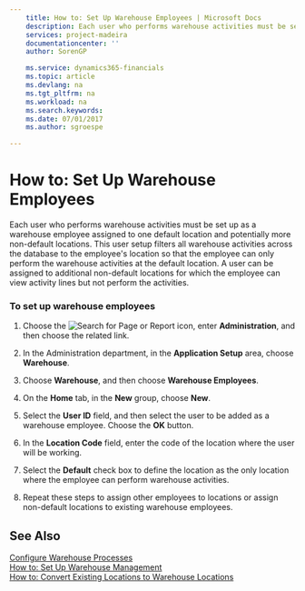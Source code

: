 ```yaml
---
    title: How to: Set Up Warehouse Employees | Microsoft Docs
    description: Each user who performs warehouse activities must be set up as a warehouse employee assigned to one default location and potentially more non-default locations. This user setup filters all warehouse activities across the database to the employee's location so that the employee can only perform the warehouse activities at the default location. A user can be assigned to additional non-default locations for which the employee can view activity lines but not perform the activities.
    services: project-madeira
    documentationcenter: ''
    author: SorenGP

    ms.service: dynamics365-financials
    ms.topic: article
    ms.devlang: na
    ms.tgt_pltfrm: na
    ms.workload: na
    ms.search.keywords:
    ms.date: 07/01/2017
    ms.author: sgroespe

---
```

# How to: Set Up Warehouse Employees
Each user who performs warehouse activities must be set up as a warehouse employee assigned to one default location and potentially more non-default locations. This user setup filters all warehouse activities across the database to the employee's location so that the employee can only perform the warehouse activities at the default location. A user can be assigned to additional non-default locations for which the employee can view activity lines but not perform the activities.  
  
### To set up warehouse employees  
  
1.  Choose the ![Search for Page or Report](media/ui-search/search_small.png "Search for Page or Report icon") icon, enter **Administration**, and then choose the related link.  
  
2.  In the Administration department, in the **Application Setup** area, choose **Warehouse**.  
  
3.  Choose **Warehouse**, and then choose **Warehouse Employees**.  
  
4.  On the **Home** tab, in the **New** group, choose **New**.  
  
5.  Select the **User ID** field, and then select the user to be added as a warehouse employee. Choose the **OK** button.  
  
6.  In the **Location Code** field, enter the code of the location where the user will be working.  
  
7.  Select the **Default** check box to define the location as the only location where the employee can perform warehouse activities.  
  
8.  Repeat these steps to assign other employees to locations or assign non-default locations to existing warehouse employees.  
  
## See Also  
 [Configure Warehouse Processes](../configure-warehouse-processes.md)   
 [How to: Set Up Warehouse Management](../how-to-set-up-warehouse-management.md)   
 [How to: Convert Existing Locations to Warehouse Locations](../how-to-convert-existing-locations-to-warehouse-locations.md)